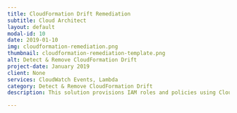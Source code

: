 ```yaml
---
title: CloudFormation Drift Remediation
subtitle: Cloud Architect
layout: default
modal-id: 10
date: 2019-01-10
img: cloudformation-remediation.png
thumbnail: cloudformation-remediation-template.png
alt: Detect & Remove CloudFormation Drift
project-date: January 2019
client: None
services: CloudWatch Events, Lambda
category: Detect & Remove CloudFormation Drift
description: This solution provisions IAM roles and policies using CloudFormation templates. In addition to that, if anyone manually edits the role, the drift will be detected and changes will be removed automatically.

---
```

